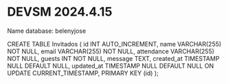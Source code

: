 # DEVSM 2024.4.15

Name database: belenyjose

CREATE TABLE Invitados (
    id INT AUTO_INCREMENT,
    name VARCHAR(255) NOT NULL,
    email VARCHAR(255) NOT NULL,
    attendance VARCHAR(255) NOT NULL,
    guests INT NOT NULL,
    message TEXT,
    created_at TIMESTAMP NULL DEFAULT NULL,
    updated_at TIMESTAMP NULL DEFAULT NULL ON UPDATE CURRENT_TIMESTAMP,
    PRIMARY KEY (id)
);
